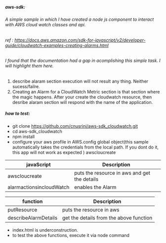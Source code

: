 
##### aws-sdk:
###### A simple sample in which I have created a node js component to interact with AWS cloud watch classes and api.
###### ref : https://docs.aws.amazon.com/sdk-for-javascript/v2/developer-guide/cloudwatch-examples-creating-alarms.html

###### I found that the documentation had a gap in acomplishing this simple task. I will highlight them here.
1. describe alaram section execution will not result any thing. Neither sucess/failre.
2. Creating an Alarm for a CloudWatch Metric section is that section where the magic happens. After your create the cloudwatch resource, then desribe alaram section will respond with the name of the application.

##### how to test:
* git clone https://github.com/cnusrini/aws-sdk_cloudwatch.git
* cd aws-sdk_cloudwatch
* npm install
* configure your aws profile in AWS.config global object(this sample automatically takes the credentials from the local path. If you dont do it, this app will not work as expected )
awscloucreate

| javaScript | Description |
| ------ | ------ |
| awscloucreate | puts the resource in aws and get the details|
| alarmactionsincloudWatch | enables the Alarm |

| function | Description |
| ------ | ------ |
| putResource | puts the resource in aws |
| describeAlarmDetails | get the details from the above function |

* index.html is underconstruction.
* to test the above functions, execute it via node command
